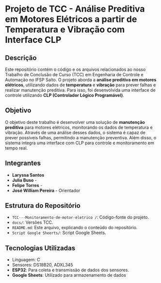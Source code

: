 # Projeto de TCC - Análise Preditiva em Motores Elétricos a partir de Temperatura e Vibração com Interface CLP

## Descrição

Este repositório contém o código e os arquivos relacionados ao nosso Trabalho de Conclusão de Curso (TCC) em Engenharia de Controle e Automação no IFSP Salto. O projeto aborda a **análise preditiva em motores elétricos**, utilizando dados de **temperatura** e **vibração** para prever falhas e realizar manutenção preditiva. Para isso, foi desenvolvida uma interface de controle utilizando **CLP (Controlador Lógico Programável)**.

## Objetivo

O objetivo deste trabalho é desenvolver uma solução de **manutenção preditiva** para motores elétricos, monitorando os dados de temperatura e vibração. Através de uma análise desses dados, o sistema é capaz de prever possíveis falhas, permitindo a manutenção preventiva. Além disso, o sistema integra uma interface com CLP para controle e monitoramento em tempo real.

## Integrantes

- **Laryssa Santos** 
- **Julia Buso** - 
- **Felipe Torres** - 
- **José William Pereira** - Orientador

## Estrutura do Repositório

- `TCC---Monitoramento-de-motor-eletrico /`: Código-fonte do projeto.
- `docs/`: Versões TCC.
- `README.md`: Este arquivo, explicando o conteúdo do repositório.
- `Script Google Sheerts/`: Script Google Sheets.

## Tecnologias Utilizadas

- Linguagem: C
- Sensores: DS18B20, ADXL345
- **ESP32**: Para coleta e transmissão de dados dos sensores.
- **Google Sheets**: Utilizado para armazenamento de dados


